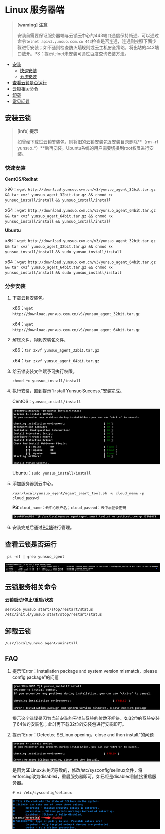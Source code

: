 # Linux 服务器端

> **\[warning\] 注意**
>
> 安装前需要保证服务器端与云锁云中心的443端口通信保持畅通，可以通过命令`telnet apiv3.yunsuo.com.cn 443`检查是否连通，连通则按照下面步骤进行安装；如不通则检查防火墙规则或云主机安全策略，将出站的443端口放开。PS：提示telnet未安装可通过百度查询安装方法。

* [安装](linux.md#安装云锁)
  * [快速安装](linux.md#快速安装)
  * [分步安装](linux.md#分步安装)
* [查看云锁是否运行](linux.md#查看云锁是否运行)
* [云锁相关命令](linux.md#云锁服务相关命令)
* [卸载](linux.md#卸载云锁)
* [常见问题](linux.md#faq)

## 安装云锁

> **\[info\] 提示** 
>
> 如曾经下载过云锁安装包，则将旧的云锁安装包及安装目录删除**（rm -rf yunsuo\_\*）**后再安装。Ubuntu系统的用户需要切换到root权限进行安装。

### 快速安装

**CentOS/Redhat**

x86：`wget http://download.yunsuo.com.cn/v3/yunsuo_agent_32bit.tar.gz && tar xvzf yunsuo_agent_32bit.tar.gz && chmod +x yunsuo_install/install && yunsuo_install/install`

x64：`wget http://download.yunsuo.com.cn/v3/yunsuo_agent_64bit.tar.gz && tar xvzf yunsuo_agent_64bit.tar.gz && chmod +x yunsuo_install/install && yunsuo_install/install`

**Ubuntu**

x86：`wget http://download.yunsuo.com.cn/v3/yunsuo_agent_32bit.tar.gz && tar xvzf yunsuo_agent_32bit.tar.gz && chmod +x yunsuo_install/install && sudo yunsuo_install/install`

x64：`wget http://download.yunsuo.com.cn/v3/yunsuo_agent_64bit.tar.gz && tar xvzf yunsuo_agent_64bit.tar.gz && chmod +x yunsuo_install/install && sudo yunsuo_install/install`

### 分步安装

1. 下载云锁安装包。

   x86：`wget http://download.yunsuo.com.cn/v3/yunsuo_agent_32bit.tar.gz`

   x64：`wget http://download.yunsuo.com.cn/v3/yunsuo_agent_64bit.tar.gz`

2. 解压文件，得到安装包文件。

   x86：`tar zxvf yunsuo_agent_32bit.tar.gz`

   x64：`tar zxvf yunsuo_agent_64bit.tar.gz`

3. 给云锁安装文件赋予可执行权限。

   ```text
   chmod +x yunsuo_install/install
   ```

4. 执行安装，直到提示“Install Yunsuo Success.”安装完成。

   CentOS：`yunsuo_install/install`

   ![](../../.gitbook/assets/installL03.png)

   Ubuntu：`sudo yunsuo_install/install`

5. 添加服务器到云中心。

   ```text
   /usr/local/yunsuo_agent/agent_smart_tool.sh -u cloud_name -p cloud_passwd
   ```

   **PS:**`cloud_name：云中心账户名；cloud_passwd：云中心登录密码`

   ![](../../.gitbook/assets/f0105.png)

6. 安装完成后通过[PC端](pc.md)进行管理。

## 查看云锁是否运行

```text
 ps -ef | grep yunsuo_agent
```

![](../../.gitbook/assets/installL04.png)

## 云锁服务相关命令

**云锁启动/停止/重启/状态**

```text
service yunsuo start/stop/restart/status
/etc/init.d/yunsuo start/stop/restart/status
```

## 卸载云锁

```text
/usr/local/yunsuo_agent/uninstall
```

## FAQ

1. 提示“Error：Installation package and system version mismatch，please config package”的问题

   ![](../../.gitbook/assets/installL05.png)

   提示这个错误是因为当前安装的云锁与系统的位数不相符，如32位的系统安装了64位的安装包；此时再下载32位的安装包进行安装即可。

2. 提示“Error：Detected SELinux opening，close and then install.”的问题

   ![](../../.gitbook/assets/q1901%20%281%29.png)

   是因为SELinux未关闭导致的，修改/etc/sysconfig/selinux文件，将enforcing改为disabled，重启服务器即可。如已经是disabled则直接重启服务器。

   ```text
   # vi /etc/sysconfig/selinux
   ```

   ![](../../.gitbook/assets/q1902%20%281%29.png)

